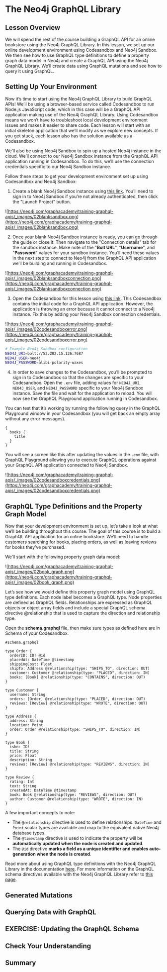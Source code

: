 # The Neo4j GraphQL Library

## Lesson Overview

We will spend the rest of the course building a GraphQL API for an online bookstore using the Neo4j GraphQL Library. In this lesson, we set up our online development environment using Codesandbox and Neo4j Sandbox. We then see how to use GraphQL type definitions to define a property graph data model in Neo4j and create a GraphQL API using the Neo4j GraphQL Library. We’ll create data using GraphQL mutations and see how to query it using GraphQL.

## Setting Up Your Environment

Now it’s time to start using the Neo4j GraphQL Library to build GraphQL APIs! We’ll be using a browser-based service called Codesandbox to run Node.js JavaScript code, which in this case will be a GraphQL API application making use of the Neo4j GraphQL Library. Using Codesandbox means we won’t have to troubleshoot local development environment issues and makes it easier to share code. Each lesson will start with an initial skeleton application that we’ll modify as we explore new concepts. If you get stuck, each lesson also has the solution available as a Codesandbox.

We’ll also be using Neo4j Sandbox to spin up a hosted Neo4j instance in the cloud. We’ll connect to our Neo4j Sandbox instance from the GraphQL API application running in Codesandbox. To do this, we’ll use the connection credentials specific to our Neo4j Sandbox instance.

Follow these steps to get your development environment set up using Codesandbox and Neo4j Sandbox:

1. Create a blank Neo4j Sandbox instance using [this link](https://sandbox.neo4j.com/?usecase=blank-sandbox&_gl=1*1plit0m*_ga*MTc1NjI5MjQ3OS4xNjE5NDY3NjQ2*_ga_DL38Q8KGQC*MTYyNDI0NTM4MC43LjEuMTYyNDI0ODQyMi4w&_ga=2.245954188.947414018.1624236956-1756292479.1619467646). You’ll need to sign in to Neo4j Sandbox if you’re not already authenticated, then click the "Launch Project" button.

![https://neo4j.com/graphacademy/training-graphql-apis/_images/02blanksandbox.png](https://neo4j.com/graphacademy/training-graphql-apis/_images/02blanksandbox.png)

2. Once your blank Neo4j Sandbox instance is ready, you can go through the guide or close it. Then navigate to the "Connection details" tab for the sandbox instance. Make note of the "**Bolt URL**", "**Username**", and "**Password**" values for your sandbox instance. You’ll need these values in the next step to connect to Neo4j from the GraphQL API application we’ll be building and running in Codesandbox.

![https://neo4j.com/graphacademy/training-graphql-apis/_images/02blanksandboxconnection.png](https://neo4j.com/graphacademy/training-graphql-apis/_images/02blanksandboxconnection.png)

3. Open the Codesandbox for this lesson using [this link](https://codesandbox.io/s/github/johnymontana/training-v3/tree/master/modules/graphql-apis/supplemental/code/02-graphql-apis-overview-of-neo4j-graphql/begin?file=/.env). This Codesandbox contains the initial code for a GraphQL API application. However, the application is throwing an error because it cannot connect to a Neo4j instance. Fix this by adding your Neo4j Sandbox connection credentials.

![https://neo4j.com/graphacademy/training-graphql-apis/_images/02codesandboxerror.png](https://neo4j.com/graphacademy/training-graphql-apis/_images/02codesandboxerror.png)

```sh
# Example Neo4j Sandbox configuration
NEO4J_URI=bolt://52.202.15.126:7687
NEO4J_USER=neo4j
NEO4J_PASSWORD=alibi-polarity-waxes
```

4. In order to save changes to the Codesandbox, you’ll be prompted to sign in to Codesandbox so that the changes are specific to your Codesandbox. Open the `.env` file, adding values for `NEO4J_URI`, `NEO4J_USER`, and `NEO4J_PASSWORD` specific to your Neo4j Sandbox instance. Save the file and wait for the application to reload. You will now see the GraphQL Playground application running in Codesandbox.

You can test that it’s working by running the following query in the GraphQL Playground window in your Codesandbox (you will get back an empty array without any error messages).

```gql
{
  books {
    title
  }
}
```

You will see a screen like this after updating the values in the `.env` file, with GraphQL Playground allowing you to execute GraphQL operations against your GraphQL API application connected to Neo4j Sandbox.

![https://neo4j.com/graphacademy/training-graphql-apis/_images/02codesandboxcredentials.png](https://neo4j.com/graphacademy/training-graphql-apis/_images/02codesandboxcredentials.png)

## GraphQL Type Definitions and the Property Graph Model

Now that your development environment is set up, let’s take a look at what we’ll be building throughout this course. The goal of this course is to build a GraphQL API application for an online bookstore. We’ll need to handle customers searching for books, placing orders, as well as leaving reviews for books they’ve purchased.

We’ll start with the following property graph data model:

![https://neo4j.com/graphacademy/training-graphql-apis/_images/02book_graph.png](https://neo4j.com/graphacademy/training-graphql-apis/_images/02book_graph.png)

Let’s see how we would define this property graph model using GraphQL type definitions. Each node label becomes a GraphQL type. Node properties are defined as GraphQL fields. Relationships are expressed as GraphQL objects or object array fields and include a special GraphQL schema directive @relationship that is used to capture the direction and relationship type.

Open the **schema.graphql** file, then make sure types as defined here are in Schema of your Codesandbox.

```gql
#schema.graphql

type Order {
  orderID: ID! @id
  placedAt: DateTime @timestamp
  shippingCost: Float
  shipTo: Address @relationship(type: "SHIPS_TO", direction: OUT)
  customer: Customer @relationship(type: "PLACED", direction: IN)
  books: [Book] @relationship(type: "CONTAINS", direction: OUT)
}

type Customer {
  username: String
  orders: [Order] @relationship(type: "PLACED", direction: OUT)
  reviews: [Review] @relationship(type: "WROTE", direction: OUT)
}

type Address {
  address: String
  location: Point
  order: Order @relationship(type: "SHIPS_TO", direction: IN)
}

type Book {
  isbn: ID!
  title: String
  price: Float
  description: String
  reviews: [Review] @relationship(type: "REVIEWS", direction: IN)
}

type Review {
  rating: Int
  text: String
  createdAt: DateTime @timestamp
  book: Book @relationship(type: "REVIEWS", direction: OUT)
  author: Customer @relationship(type: "WROTE", direction: IN)
}
```

A few important concepts to note:

- The `@relationship` directive is used to define relationships.
  `DateTime` and `Point` scalar types are available and map to the equivalent native Neo4j database types.
- The `@timestamp` directive is used to indicate the property will be **automatically updated when the node is created and updated**.
- The `@id` directive **marks a field as a unique identifier and enables auto-generation when the node is created**.

Read more about using GraphQL type definitions with the Neo4j GraphQL Library in the documentation [here](https://neo4j.com/docs/graphql-manual/current/type-definitions/). For more information on the GraphQL schema directives available with the Neo4j GraphQL Library refer to [this page](https://neo4j.com/docs/graphql-manual/current/directives/).

## Generated Mutations

## Querying Data with GraphQL

## EXERCISE: Updating the GraphQL Schema

## Check Your Understanding

## Summary
